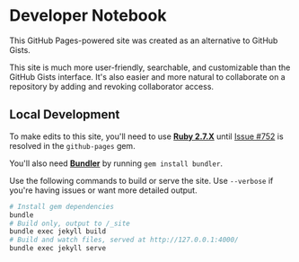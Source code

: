 # Developer Notebook

This GitHub Pages-powered site was created as an alternative to GitHub Gists.

This site is much more user-friendly, searchable, and customizable than the GitHub Gists interface. It's also easier and more natural to collaborate on a repository by adding and revoking collaborator access.

## Local Development

To make edits to this site, you'll need to use [**Ruby 2.7.X**](https://formulae.brew.sh/formula/ruby@2.7) until [Issue #752](https://github.com/github/pages-gem/issues/752) is resolved in the `github-pages` gem.

You'll also need [**Bundler**](https://bundler.io/) by running `gem install bundler`.

Use the following commands to build or serve the site. Use `--verbose` if you're having issues or want more detailed output.

```bash
# Install gem dependencies
bundle
# Build only, output to /_site
bundle exec jekyll build
# Build and watch files, served at http://127.0.0.1:4000/
bundle exec jekyll serve
```

